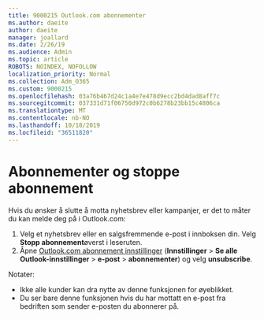 ```yaml
---
title: 9000215 Outlook.com abonnementer
ms.author: daeite
author: daeite
manager: joallard
ms.date: 2/26/19
ms.audience: Admin
ms.topic: article
ROBOTS: NOINDEX, NOFOLLOW
localization_priority: Normal
ms.collection: Adm_O365
ms.custom: 9000215
ms.openlocfilehash: 03a76b467d24c1a4e7e478d9ecc2bd4dad8aff7c
ms.sourcegitcommit: 037331d71f06750d972c0b6278b23bb15c4806ca
ms.translationtype: MT
ms.contentlocale: nb-NO
ms.lasthandoff: 10/18/2019
ms.locfileid: "36511820"
---
```

# <a name="subscriptions-and-unsubscribing"></a>Abonnementer og stoppe abonnement

Hvis du ønsker å slutte å motta nyhetsbrev eller kampanjer, er det to måter du kan melde deg på i Outlook.com:

1. Velg et nyhetsbrev eller en salgsfremmende e-post i innboksen din. Velg **Stopp abonnement**øverst i leseruten.
2. Åpne [Outlook.com abonnement innstillinger](https://outlook.live.com/mail/options/mail/brandsSubscriptions) (**Innstillinger** > **Se alle Outlook-innstillinger** > **e-post** > **abonnementer**) og velg **unsubscribe**.

Notater:

- Ikke alle kunder kan dra nytte av denne funksjonen for øyeblikket.
- Du ser bare denne funksjonen hvis du har mottatt en e-post fra bedriften som sender e-posten du abonnerer på.